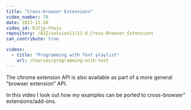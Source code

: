 ```yaml
---
title: "Cross-browser Extensions"
video_number: 78
date: 2017-11-28
video_id: RJtjp-Vtwjs
repository: /A2Z/session11/11-8_Cross-Browser_Extensions
can_contribute: true

videos:
  - title: "Programming with Text playlist"
    url: /Courses/programming-with-text
---
```


The chrome extension API is also available as part of a more general "browser extension" API.

In this video I look out how my examples can be ported to cross-browser" extensions/add-ons.
